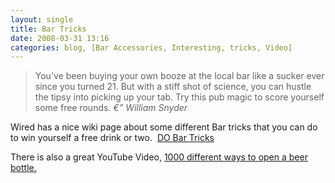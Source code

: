 ```yaml
---
layout: single
title: Bar Tricks
date: 2008-03-31 13:16
categories: blog, [Bar Accessories, Interesting, tricks, Video]
---
```

<p style="text-align: center"></p>

<blockquote>You've been buying your own booze at the local bar like a sucker ever since you turned 21. But with a stiff shot of science, you can hustle the tipsy into picking up your tab. Try this pub magic to score yourself some free rounds. <em>€” William Snyder</em></blockquote>
Wired has a nice wiki page about some different Bar tricks that you can do to win yourself a free drink or two.  <a href="http://howto.wired.com/wiki/Do_Bar_Tricks">DO Bar Tricks</a>

There is also a great YouTube Video, <a href="http://www.youtube.com/watch?v=_bmRQD07HV0">1000 different ways to open a beer bottle.</a>

<object classid="clsid:d27cdb6e-ae6d-11cf-96b8-444553540000" width="425" height="355" codebase="http://download.macromedia.com/pub/shockwave/cabs/flash/swflash.cab#version=6,0,40,0"><param name="wmode" value="transparent" /><param name="src" value="http://www.youtube.com/v/_bmRQD07HV0&amp;hl=en" /><embed type="application/x-shockwave-flash" width="425" height="355" src="http://www.youtube.com/v/_bmRQD07HV0&amp;hl=en" wmode="transparent"></embed></object>
